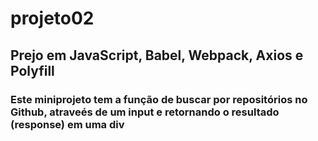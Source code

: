 # projeto02

## Prejo em JavaScript, Babel, Webpack, Axios e Polyfill

### Este miniprojeto tem a função de buscar por repositórios no Github, atraveés de um input e retornando o resultado (response) em uma div
